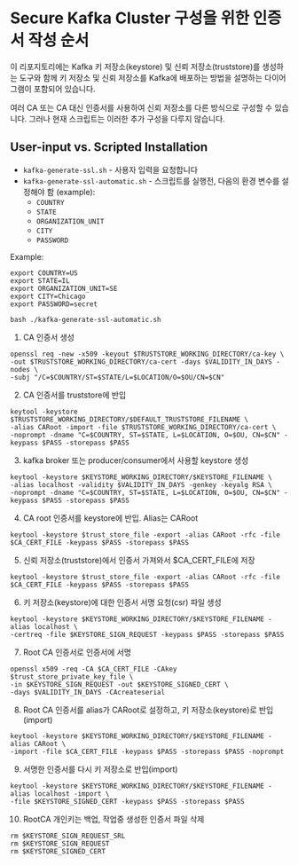 Secure Kafka Cluster 구성을 위한 인증서 작성 순서
==========================================

이 리포지토리에는 Kafka 키 저장소(keystore) 및 신뢰 저장소(truststore)를 생성하는 도구와 함께 키 저장소 및 신뢰 저장소를 Kafka에 배포하는 방법을 설명하는 다이어그램이 포함되어 있습니다.

여러 CA 또는 CA 대신 인증서를 사용하여 신뢰 저장소를 다른 방식으로 구성할 수 있습니다. 그러나 현재 스크립트는 이러한 추가 구성을 다루지 않습니다.

## User-input vs. Scripted Installation

- `kafka-generate-ssl.sh` - 사용자 입력을 요청합니다
- `kafka-generate-ssl-automatic.sh` - 스크립트를 실행전, 다음의 환경 변수를 설정해야 함 (example):
  - `COUNTRY`
  - `STATE`
  - `ORGANIZATION_UNIT`
  - `CITY`
  - `PASSWORD`

Example:
```
export COUNTRY=US
export STATE=IL
export ORGANIZATION_UNIT=SE
export CITY=Chicago
export PASSWORD=secret

bash ./kafka-generate-ssl-automatic.sh
```
1. CA 인증서 생성
```
openssl req -new -x509 -keyout $TRUSTSTORE_WORKING_DIRECTORY/ca-key \
-out $TRUSTSTORE_WORKING_DIRECTORY/ca-cert -days $VALIDITY_IN_DAYS -nodes \
-subj "/C=$COUNTRY/ST=$STATE/L=$LOCATION/O=$OU/CN=$CN"
```

2. CA 인증서를 truststore에 반입
```
keytool -keystore $TRUSTSTORE_WORKING_DIRECTORY/$DEFAULT_TRUSTSTORE_FILENAME \
-alias CARoot -import -file $TRUSTSTORE_WORKING_DIRECTORY/ca-cert \
-noprompt -dname "C=$COUNTRY, ST=$STATE, L=$LOCATION, O=$OU, CN=$CN" -keypass $PASS -storepass $PASS
```

3. kafka broker 또는 producer/consumer에서 사용할 keystore 생성
```
keytool -keystore $KEYSTORE_WORKING_DIRECTORY/$KEYSTORE_FILENAME \
-alias localhost -validity $VALIDITY_IN_DAYS -genkey -keyalg RSA \
-noprompt -dname "C=$COUNTRY, ST=$STATE, L=$LOCATION, O=$OU, CN=$CN" -keypass $PASS -storepass $PASS
```
4. CA root 인증서를 keystore에 반입. Alias는 CARoot
```
keytool -keystore $trust_store_file -export -alias CARoot -rfc -file $CA_CERT_FILE -keypass $PASS -storepass $PASS
```

5. 신뢰 저장소(truststore)에서 인증서 가져와서 $CA_CERT_FILE에 저장
```
keytool -keystore $trust_store_file -export -alias CARoot -rfc -file $CA_CERT_FILE -keypass $PASS -storepass $PASS
```

6. 키 저장소(keystore)에 대한 인증서 서명 요청(csr) 파일 생성
```
keytool -keystore $KEYSTORE_WORKING_DIRECTORY/$KEYSTORE_FILENAME -alias localhost \
-certreq -file $KEYSTORE_SIGN_REQUEST -keypass $PASS -storepass $PASS
```

7. Root CA 인증서로 인증서에 서명
```
openssl x509 -req -CA $CA_CERT_FILE -CAkey $trust_store_private_key_file \
-in $KEYSTORE_SIGN_REQUEST -out $KEYSTORE_SIGNED_CERT \
-days $VALIDITY_IN_DAYS -CAcreateserial
```

8. Root CA 인증서를 alias가 CARoot로 설정하고, 키 저장소(keystore)로 반입(import)
```
keytool -keystore $KEYSTORE_WORKING_DIRECTORY/$KEYSTORE_FILENAME -alias CARoot \
-import -file $CA_CERT_FILE -keypass $PASS -storepass $PASS -noprompt
```  

9. 서명한 인증서를 다시 키 저장소로 반입(import)
``` 
keytool -keystore $KEYSTORE_WORKING_DIRECTORY/$KEYSTORE_FILENAME -alias localhost -import \
-file $KEYSTORE_SIGNED_CERT -keypass $PASS -storepass $PASS
``` 

10. RootCA 개인키는 백업, 작업중 생성한 인증서 파일 삭제
``` 
rm $KEYSTORE_SIGN_REQUEST_SRL
rm $KEYSTORE_SIGN_REQUEST
rm $KEYSTORE_SIGNED_CERT
``` 
